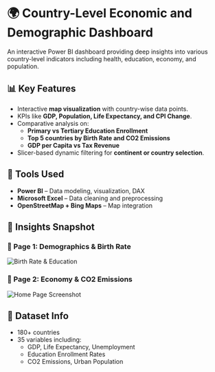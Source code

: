 # 🌍 Country-Level Economic and Demographic Dashboard

An interactive Power BI dashboard providing deep insights into various country-level indicators including health, education, economy, and population.

## 📊 Key Features

- Interactive **map visualization** with country-wise data points.
- KPIs like **GDP, Population, Life Expectancy, and CPI Change**.
- Comparative analysis on:
  - **Primary vs Tertiary Education Enrollment**
  - **Top 5 countries by Birth Rate and CO2 Emissions**
  - **GDP per Capita vs Tax Revenue**
- Slicer-based dynamic filtering for **continent or country selection**.

## 🔧 Tools Used

- **Power BI** – Data modeling, visualization, DAX
- **Microsoft Excel** – Data cleaning and preprocessing
- **OpenStreetMap + Bing Maps** – Map integration

## 📌 Insights Snapshot

### 📍 Page 1: Demographics & Birth Rate
![Birth Rate & Education](Birth%20Rate%20&%20Education.png)

### 📍 Page 2: Economy & CO2 Emissions
![Home Page Screenshot](Home%20Page%20Screenshot.png)

## 📁 Dataset Info

- 180+ countries
- 35 variables including:
  - GDP, Life Expectancy, Unemployment
  - Education Enrollment Rates
  - CO2 Emissions, Urban Population
